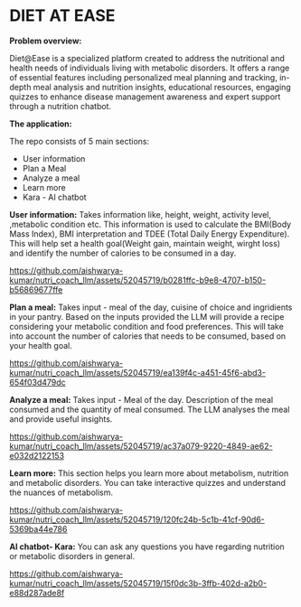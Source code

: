 # DIET AT EASE

 **Problem overview:**

Diet@Ease is a specialized platform created to address the nutritional and health needs of individuals living with metabolic disorders. It offers a range of essential features including personalized meal planning and tracking, in-depth meal analysis and nutrition insights, educational resources, engaging quizzes to enhance disease management awareness and expert support through a nutrition chatbot.

**The application:**

The repo consists of 5 main sections:
* User information
* Plan a Meal
* Analyze a meal
* Learn more
* Kara - AI chatbot

**User information:** Takes information like, height, weight, activity level, ,metabolic condition etc. This information is used to calculate the BMI(Body Mass Index), BMI interpretation and TDEE (Total Daily Energy Expenditure). This will help set a health goal(Weight gain, maintain weight, wirght loss) and identify the number of calories to be consumed in a day.

https://github.com/aishwarya-kumar/nutri_coach_llm/assets/52045719/b0281ffc-b9e8-4707-b150-b56869677ffe


**Plan a meal:** Takes input - meal of the day, cuisine of choice and ingridients in your pantry. Based on the inputs provided the LLM will provide a recipe considering your metabolic condition and food preferences. This will take into account the number of calories that needs to be consumed, based on your health goal.

https://github.com/aishwarya-kumar/nutri_coach_llm/assets/52045719/ea139f4c-a451-45f6-abd3-654f03d479dc



**Analyze a meal:** Takes input - Meal of the day. Description of the meal consumed and the quantity of meal consumed. The LLM analyses the meal and provide useful insights. 

https://github.com/aishwarya-kumar/nutri_coach_llm/assets/52045719/ac37a079-9220-4849-ae62-e032d2122153



**Learn more:** This section helps you learn more about metabolism, nutrition and metabolic disorders. You can take interactive quizzes and understand the nuances of metabolism. 


https://github.com/aishwarya-kumar/nutri_coach_llm/assets/52045719/120fc24b-5c1b-41cf-90d6-5369ba44e786


**AI chatbot- Kara:** You can ask any questions you have regarding nutrition or metabolic disorders in general.


https://github.com/aishwarya-kumar/nutri_coach_llm/assets/52045719/15f0dc3b-3ffb-402d-a2b0-e88d287ade8f




